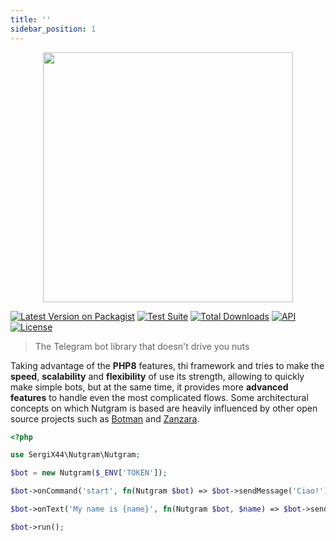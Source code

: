 ```yaml
---
title: ''
sidebar_position: 1
---
```


<p align="center">
  <img src="https://i.imgur.com/0KjYtTJ.png" width="400px"/>


[![Latest Version on Packagist](https://img.shields.io/packagist/v/sergix44/nutgram.svg?style=flat-square)](https://packagist.org/packages/sergix44/nutgram)
[![Test Suite](https://github.com/SergiX44/Nutgram/actions/workflows/php.yml/badge.svg)](https://github.com/SergiX44/Nutgram/actions/workflows/php.yml)
[![Total Downloads](https://img.shields.io/packagist/dt/sergix44/nutgram.svg?style=flat-square)](https://packagist.org/packages/sergix44/nutgram)
[![API](https://img.shields.io/badge/Telegram%20Bot%20API-5.7%09--%20January%2031,%202022-blue.svg)](https://core.telegram.org/bots/api)
[![License](https://poser.pugx.org/sergix44/nutgram/license)](//packagist.org/packages/sergix44/nutgram)

</p>

> The Telegram bot library that doesn't drive you nuts

Taking advantage of the **PHP8** features, thi framework and tries to make the **speed**, **scalability** and **flexibility** of use its strength, allowing to quickly make simple bots, but at the same time, it provides
more **advanced features** to handle even the most complicated flows. Some architectural concepts on which
Nutgram is based are heavily influenced by other open source projects such as [Botman](https://github.com/botman/botman)
and [Zanzara](https://github.com/badfarm/zanzara).

```php
<?php

use SergiX44\Nutgram\Nutgram;

$bot = new Nutgram($_ENV['TOKEN']);

$bot->onCommand('start', fn(Nutgram $bot) => $bot->sendMessage('Ciao!'));

$bot->onText('My name is {name}', fn(Nutgram $bot, $name) => $bot->sendMessage("Hi {$name}"));

$bot->run();

```
